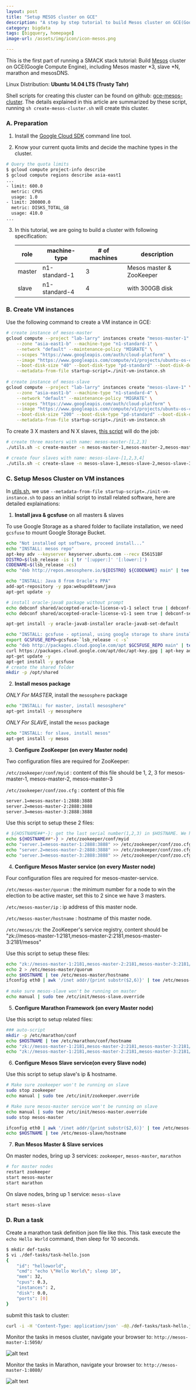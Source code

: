 ```yaml
---
layout: post
title: "Setup MESOS cluster on GCE"
description: "A step by step tutorial to build Mesos cluster on GCE(Google Compute Engine), Including Mesos master *3, slave *N, marathon and mesosDNS"
category: bigdata
tags: [bigquery, homepage]
image-url: /assets/img/icon/icon-mesos.png

---
```


This is the first part of running a SMACK stack tutorial: Build [Mesos](http://mesos.apache.org/) cluster on GCE(Google Compute Engine), including Mesos master *3, slave *N, marathon and mesosDNS.

Linux Distribution: **Ubuntu 14.04 LTS (Trusty Tahr)**

Shell scripts for creating this cluster can be found on github: [gce-mesos-cluster](https://github.com/larrysu1115/google-cloud-platform-examples/tree/master/gce-mesos-cluster). The details explained in this article are summarized by these script, running `sh create-mesos-cluster.sh` will create this cluster.

### A. Preparation

1. Install the [Google Cloud SDK](https://cloud.google.com/sdk/) command line tool.

2. Know your current quota limits and decide the machine types in the cluster.

~~~ bash
# Query the quota limits
$ gcloud compute project-info describe
$ gcloud compute regions describe asia-east1
...
- limit: 600.0
  metric: CPUS
  usage: 1.0
- limit: 200000.0
  metric: DISKS_TOTAL_GB
  usage: 410.0
...
~~~

3. In this tutorial, we are going to build a cluster with following specification:

	role | machine-type | # of machines | description
	--- | --- | --- | ---
	master | n1-standard-1 | 3 | Mesos master & ZooKeeper
	slave | n1-standard-4 | 4 | with 300GB disk

### B. Create VM instances

Use the following command to create a VM instance in GCE:

```bash
# create instance of mesos-master
gcloud compute --project "lab-larry" instances create "mesos-master-1" \
	--zone "asia-east1-b" --machine-type "n1-standard-1" \
	--network "default" --maintenance-policy "MIGRATE" \
	--scopes "https://www.googleapis.com/auth/cloud-platform" \
	--image "https://www.googleapis.com/compute/v1/projects/ubuntu-os-cloud/global/images/ubuntu-1404-trusty-v20151113" \
	--boot-disk-size "40" --boot-disk-type "pd-standard" --boot-disk-device-name "disk-mesos-master-1" \
	--metadata-from-file startup-script=./init-vm-instance.sh
	
# create instance of mesos-slave
gcloud compute --project "lab-larry" instances create "mesos-slave-1" \
	--zone "asia-east1-b" --machine-type "n1-standard-4" \
	--network "default" --maintenance-policy "MIGRATE" \
	--scopes "https://www.googleapis.com/auth/cloud-platform" \
	--image "https://www.googleapis.com/compute/v1/projects/ubuntu-os-cloud/global/images/ubuntu-1404-trusty-v20151113" \
	--boot-disk-size "200" --boot-disk-type "pd-standard" --boot-disk-device-name "disk-mesos-slave-1" \
	--metadata-from-file startup-script=./init-vm-instance.sh
```

To create 3 X masters and N X slaves, [this script](https://github.com/larrysu1115/google-cloud-platform-examples/blob/master/gce-mesos-cluster/utils.sh) will do the job:

```bash
# create three masters with name: mesos-master-[1,2,3]
./utils.sh -c create-master -n mesos-master-1,mesos-master-2,mesos-master-3

# create four slaves with name: mesos-slave-[1,2,3,4]
./utils.sh -c create-slave -n mesos-slave-1,mesos-slave-2,mesos-slave-3,mesos-slave-4
```

### C. Setup Mesos Cluster on VM instances

In [utils.sh](https://github.com/larrysu1115/google-cloud-platform-examples/blob/master/gce-mesos-cluster/utils.sh), we use `--metadata-from-file startup-script=./init-vm-instance.sh` to pass an initial script to install related software, here are detailed explainations:

1. **Install java & gcsfuse** on all masters & slaves

To use Google Storage as a shared folder to faciliate installation, we need `gcsfuse` to mount Google Storage Bucket.

```bash
echo "Not installed opt software, proceed install..."
echo "INSTALL: mesos repo"
apt-key adv --keyserver keyserver.ubuntu.com --recv E56151BF
DISTRO=$(lsb_release -is | tr '[:upper:]' '[:lower:]')
CODENAME=$(lsb_release -cs)
echo "deb http://repos.mesosphere.io/${DISTRO} ${CODENAME} main" | tee /etc/apt/sources.list.d/mesosphere.list

echo "INSTALL: Java 8 from Oracle's PPA"
add-apt-repository -y ppa:webupd8team/java
apt-get update -y

# install oracle-java8 package without prompt
echo debconf shared/accepted-oracle-license-v1-1 select true | debconf-set-selections
echo debconf shared/accepted-oracle-license-v1-1 seen true | debconf-set-selections

apt-get install -y oracle-java8-installer oracle-java8-set-default

echo "INSTALL: gcsfuse - optional, using google storage to share installation packages."
export GCSFUSE_REPO=gcsfuse-`lsb_release -c -s`
echo "deb http://packages.cloud.google.com/apt $GCSFUSE_REPO main" | tee /etc/apt/sources.list.d/gcsfuse.list
curl https://packages.cloud.google.com/apt/doc/apt-key.gpg | apt-key add -
apt-get update -y
apt-get install -y gcsfuse
# create the shared folder
mkdir -p /opt/shared
```

2. **Install mesos package**

*ONLY For MASTER*, install the `mesosphere` package

```bash
echo "INSTALL: for master, install mesosphere"
apt-get install -y mesosphere
```
	
*ONLY For SLAVE*, install the `mesos` package
	
```bash
echo "INSTALL: for slave, install mesos"
apt-get install -y mesos
```

3. **Configure ZooKeeper (on every Master node)**

Two configuration files are required for ZooKeeper:
	
`/etc/zookeeper/conf/myid` : content of this file should be 1, 2, 3 for mesos-master-1, mesos-master-2, mesos-master-3
	
`/etc/zookeeper/conf/zoo.cfg` : content of this file
	
```bash
server.1=mesos-master-1:2888:3888
server.2=mesos-master-2:2888:3888
server.3=mesos-master-3:2888:3888
```
	
Use this script to setup these 2 files:
	
```bash
# ${HOSTNAME##*-}: get the last serial number(1,2,3) in $HOSTNAME. We have $HOSTNAME like "mesos-master-[1,2,3]"
echo ${HOSTNAME##*-} > /etc/zookeeper/conf/myid
echo "server.1=mesos-master-1:2888:3888" >> /etc/zookeeper/conf/zoo.cfg
echo "server.2=mesos-master-2:2888:3888" >> /etc/zookeeper/conf/zoo.cfg
echo "server.3=mesos-master-3:2888:3888" >> /etc/zookeeper/conf/zoo.cfg
```

4. **Configure Mesos Master service (on every Master node)**
	
Four configuration files are required for mesos-master-service.
	
`/etc/mesos-master/quorum` : the minimum number for a node to win the election to be active master, set this to 2 since we have 3 masters.
	
`/etc/mesos-master/ip` : ip address of this master node.
	
`/etc/mesos-master/hostname` : hostname of this master node.
	
`/etc/mesos/zk`: the ZooKeeper's service registry, content should be "zk://mesos-master-1:2181,mesos-master-2:2181,mesos-master-3:2181/mesos"

Use this script to setup these files:

```bash
echo "zk://mesos-master-1:2181,mesos-master-2:2181,mesos-master-3:2181/mesos" > /etc/mesos/zk
echo 2 > /etc/mesos-master/quorum
echo $HOSTNAME | tee /etc/mesos-master/hostname
ifconfig eth0 | awk '/inet addr/{print substr($2,6)}' | tee /etc/mesos-master/ip
	
# make sure mesos-slave won't be running on master
echo manual | sudo tee /etc/init/mesos-slave.override
```

5. **Configure Marathon Framework (on every Master node)**

Use this script to setup related files:

```bash
### auto-script
mkdir -p /etc/marathon/conf
echo $HOSTNAME | tee /etc/marathon/conf/hostname
echo "zk://mesos-master-1:2181,mesos-master-2:2181,mesos-master-3:2181/mesos" | tee /etc/marathon/conf/master
echo "zk://mesos-master-1:2181,mesos-master-2:2181,mesos-master-3:2181/marathon" | tee /etc/marathon/conf/zk
```

6. **Configure Mesos Slave service(on every Slave node)**

Use this script to setup slave's ip & hostname.

```bash
# Make sure zookeeper won't be running on slave
sudo stop zookeeper
echo manual | sudo tee /etc/init/zookeeper.override

# Make sure mesos-master service won't be running on slave
echo manual | sudo tee /etc/init/mesos-master.override
sudo stop mesos-master

ifconfig eth0 | awk '/inet addr/{print substr($2,6)}' | tee /etc/mesos-slave/ip
echo $HOSTNAME | tee /etc/mesos-slave/hostname
```

7. **Run Mesos Master & Slave services**

On master nodes, bring up 3 services: `zookeeper`, `mesos-master`, `marathon`

```bash
# for master nodes
restart zookeeper
start mesos-master
start marathon
```

On slave nodes, bring up 1 service: `mesos-slave`

```bash
start mesos-slave
```

### D. Run a task

Create a marathon task definition json file like this. This task execute the `echo Hello World` command, then sleep for 10 seconds.

```bash
$ mkdir def-tasks
$ vi ./def-tasks/task-hello.json
{
    "id": "helloworld",
    "cmd": "echo \"Hello World\"; sleep 10",
    "mem": 32,
    "cpus": 0.3,
    "instances": 2,
    "disk": 0.0,
    "ports": [0]
}
```

submit this task to cluster:

```bash
curl -i -H 'Content-Type: application/json' -d@./def-tasks/task-hello.json mesos-master-1:8080/v2/apps
```

Monitor the tasks in mesos cluster, navigate your browser to: `http://mesos-master-1:5050/`

![alt text][img-mesos-ui]

Monitor the tasks in Marathon, navigate your browser to: `http://mesos-master-1:8080/`

![alt text][img-marathon-ui]

[img-mesos-ui]: /assets/img/2016-Q1/160120-mesos-ui.png "Mesos UI"

[img-marathon-ui]: /assets/img/2016-Q1/160120-marathon-ui.png "Marathon UI"
